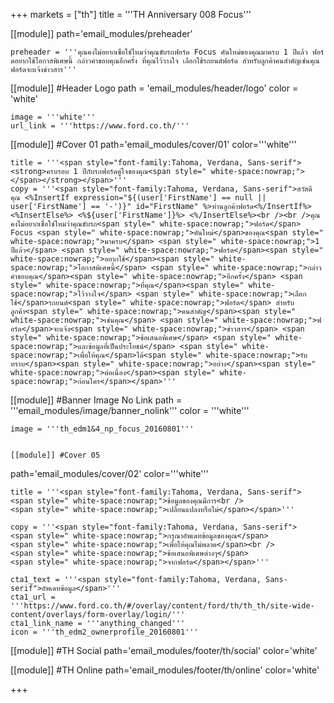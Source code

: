 +++
markets = ["th"]
title = '''TH Anniversary 008 Focus'''

[[module]]
path='email_modules/preheader'

	preheader = '''คุณคงไม่อยากเชื่อใช่ไหมว่าคุณขับรถฟอร์ด Focus คันใหม่ของคุณมาครบ 1 ปีแล้ว ฟอร์ดอยากใช้โอกาสพิเศษนี้ กล่าวคำขอบคุณอีกครั้ง ที่คุณไว้วางใจ เลือกใช้รถยนต์ฟอร์ด สำหรับลูกค้าคนสำคัญเช่นคุณ ฟอร์ดจะแจ้งข่าวสาร'''

[[module]] #Header Logo
path = 'email_modules/header/logo'
color = 'white'

	image = '''white'''
	url_link = '''https://www.ford.co.th/'''

[[module]] #Cover 01
path='email_modules/cover/01'
color='''white'''
 
	title = '''<span style="font-family:Tahoma, Verdana, Sans-serif"><strong>ครบรอบ 1 ปีกับรถฟอร์ดคู่ใจของคุณ<span style=" white-space:nowrap;"></span></strong></span>'''
	copy = '''<span style="font-family:Tahoma, Verdana, Sans-serif">สวัสดี คุณ <%InsertIf expression="${(user['FirstName'] == null || user['FirstName'] == '-')}" id="FirstName" %>ท่านลูกค้าฟอร์ด<%/InsertIf%> <%InsertElse%> <%${user['FirstName']}%> <%/InsertElse%><br /><br />คุณคงไม่อยากเชื่อใช่ไหมว่าคุณขับรถ<span style=" white-space:nowrap;">ฟอร์ด</span> Focus <span style=" white-space:nowrap;">คันใหม่</span>ของคุณ<span style=" white-space:nowrap;">มาครบ</span> <span style=" white-space:nowrap;">1 ปีแล้ว</span> <span style=" white-space:nowrap;">ฟอร์ด</span><span style=" white-space:nowrap;">อยากใช้</span><span style=" white-space:nowrap;">โอกาสพิเศษนี้</span> <span style=" white-space:nowrap;">กล่าวคำขอบคุณ</span><span style=" white-space:nowrap;">อีกครั้ง</span> <span style=" white-space:nowrap;">ที่คุณ</span><span style=" white-space:nowrap;">ไว้วางใจ</span> <span style=" white-space:nowrap;">เลือกใช้</span>รถยนต์<span style=" white-space:nowrap;">ฟอร์ด</span> สำหรับลูกค้า<span style=" white-space:nowrap;">คนสำคัญ</span><span style=" white-space:nowrap;">เช่นคุณ</span> <span style=" white-space:nowrap;">ฟอร์ด</span>จะแจ้ง<span style=" white-space:nowrap;">ข่าวสาร</span> <span style=" white-space:nowrap;">ข้อเสนอพิเศษ</span> <span style=" white-space:nowrap;">และข้อมูลที่เป็นประโยชน์</span> <span style=" white-space:nowrap;">เพื่อให้คุณ</span>ได้<span style=" white-space:nowrap;">รับทราบ</span><span style=" white-space:nowrap;">อย่าง</span><span style=" white-space:nowrap;">ต่อเนื่อง</span><span style=" white-space:nowrap;">ก่อนใคร</span></span>'''

[[module]] #Banner Image No Link
path = '''email_modules/image/banner_nolink'''
color = '''white'''

	image = '''th_edm1&4_np_focus_20160801'''


	[[module]] #Cover 05
path='email_modules/cover/02'
color='''white'''

	title = '''<span style="font-family:Tahoma, Verdana, Sans-serif">
	<span style=" white-space:nowrap;">ข้อมูลของคุณมีการ<br />
	<span style=" white-space:nowrap;">เปลี่ยนแปลงหรือไม่</span></span>'''

	copy = '''<span style="font-family:Tahoma, Verdana, Sans-serif">
	<span style=" white-space:nowrap;">กรุณาอัพเดทข้อมูลของคุณ</span>
	<span style=" white-space:nowrap;">เพื่อให้คุณไม่พลาด</span><br />
	<span style=" white-space:nowrap;">ข้อเสนอพิเศษต่างๆ</span>
	<span style=" white-space:nowrap;">จากฟอร์ด</span></span>'''

	cta1_text = '''<span style="font-family:Tahoma, Verdana, Sans-serif">อัพเดทข้อมูล</span>'''
	cta1_url = '''https://www.ford.co.th/#/overlay/content/ford/th/th_th/site-wide-content/overlays/form-overlay/login/'''
	cta1_link_name = '''anything_changed'''
	icon = '''th_edm2_ownerprofile_20160801'''


[[module]] #TH Social
path='email_modules/footer/th/social'
color='white'

[[module]] #TH Online
path='email_modules/footer/th/online'
color='white'

+++